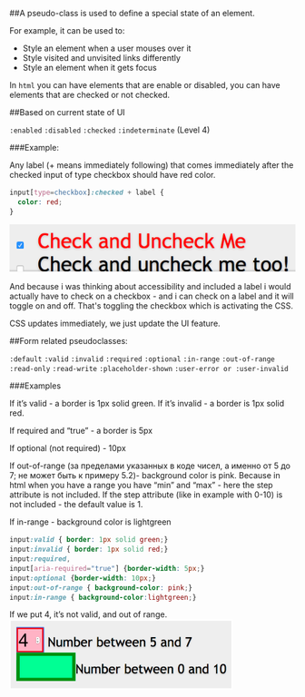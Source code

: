 ##A pseudo-class is used to define a special state of an element.

For example, it can be used to:

* Style an element when a user mouses over it
* Style visited and unvisited links differently
* Style an element when it gets focus

In `html` you can have elements that are enable or disabled, you can have elements that are checked or not checked. 

##Based on current state of UI

  `:enabled`
  `:disabled`
  `:checked`
  `:indeterminate` (Level 4)

###Example:

Any label (+  means immediately following) that comes immediately after the checked input of type checkbox should have red color. 

```css
input[type=checkbox]:checked + label {
  color: red;
}
```
![checked](./checked.png)

And because i was thinking about accessibility and included a label i would actually have to check on a checkbox  - and i can check on a label and it will toggle on and off. That's toggling the checkbox which is activating the CSS. 

CSS updates immediately, we just update the UI feature. 

##Form related pseudoclasses:

`:default`
`:valid`
`:invalid`
`:required`
`:optional`
`:in-range`
`:out-of-range`
`:read-only`
`:read-write`
`:placeholder-shown`
`:user-error or :user-invalid`

###Examples

If it’s valid - a border is 1px solid green. If it’s invalid - a border is 1px solid red. 

If required and “true” - a border is 5px

If optional (not required) - 10px

If out-of-range (за пределами указанных в коде чисел, а именно от 5 до 7; не может быть к примеру 5.2)- background color is pink. Because in html when you have a range you have “min” and “max” - here the step attribute is not included. If the step attribute (like in example with 0-10) is not included - the default value is 1. 

If in-range - background color is lightgreen 

```css
input:valid { border: 1px solid green;}
input:invalid { border: 1px solid red;}
input:required,
input[aria-required="true"] {border-width: 5px;}
input:optional {border-width: 10px;}
input:out-of-range { background-color: pink;}
input:in-range { background-color:lightgreen;}
```

If we put 4, it’s not valid, and out of range. 
![invalidExample](./invalidExample.png)


